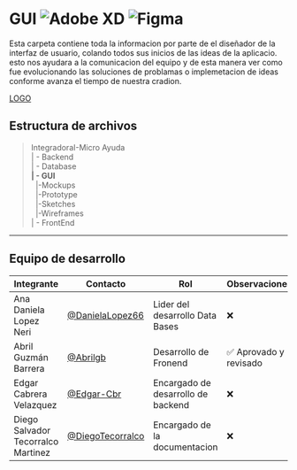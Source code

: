 # GUI  ![Adobe XD](https://img.shields.io/badge/Adobe%20XD-470137?style=for-the-badge&logo=Adobe%20XD&logoColor=#FF61F6) ![Figma](https://img.shields.io/badge/Figma-F24E1E?style=for-the-badge&logo=figma&logoColor=white)
Esta carpeta contiene toda la informacion por parte de el diseñador de la interfaz de usuario, colando todos sus inicios de las ideas de la aplicacio. esto nos ayudara a la comunicacion del equipo y de esta manera ver como fue evolucionando las soluciones de problamas o implemetacion de ideas conforme avanza el tiempo de nuestra cradion. 

[LOGO](/FrontEnd/Assets/Logo1.png)

## Estructura de archivos 
>IntegradoraI-Micro Ayuda <br>
>| - Backend <br>
>| - Database <br>
>**| - GUI** <br>
>&nbsp;&nbsp;|-Mockups <br>
>&nbsp;&nbsp;|-Prototype  <br>
>&nbsp;&nbsp;|-Sketches <br>
>&nbsp;&nbsp;|-Wireframes <br>
>| - FrontEnd 


---
## Equipo de desarrollo
|Integrante|Contacto|Rol|Observaciones|
|----------|--------|-----------|----------|
|Ana Daniela Lopez Neri|[@DanielaLopez66](https://github.com/DanielaLopez66)| Lider del desarrollo Data Bases|❌|
|Abril Guzmán Barrera|[@Abrilgb](https://github.com/Abrilgb)|Desarrollo de Fronend|✅ Aprovado y revisado|
| Edgar Cabrera Velazquez| [@Edgar-Cbr](https://github.com/Edgar-Cbr)| Encargado de desarrollo de backend|❌ |
|Diego Salvador Tecorralco Martinez| [@DiegoTecorralco](https://github.com/DiegoTecorralco)| Encargado de la documentacion|❌|





